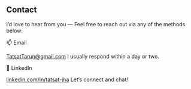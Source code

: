 ## Contact ##

I’d love to hear from you — Feel free to reach out via any of the methods below:

📫 Email

TatsatTarun@gmail.com
I usually respond within a day or two.

💼 LinkedIn

[linkedin.com/in/tatsat-jha](https://linkedin.com/in/tatsat-jha)
Let’s connect and chat!